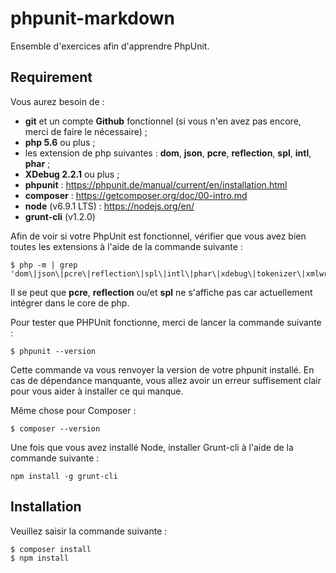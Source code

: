 # phpunit-markdown

Ensemble d'exercices afin d'apprendre PhpUnit.

## Requirement

Vous aurez besoin de : 
- **git** et un compte **Github** fonctionnel (si vous n'en avez pas encore, merci de faire le nécessaire) ;
- **php 5.6** ou plus ;
- les extension de php suivantes : **dom**, **json**, **pcre**, **reflection**, **spl**, **intl**, **phar** ;
- **XDebug 2.2.1** ou plus ;
- **phpunit** : https://phpunit.de/manual/current/en/installation.html
- **composer** : https://getcomposer.org/doc/00-intro.md
- **node** (v6.9.1 LTS) : https://nodejs.org/en/ 
- **grunt-cli** (v1.2.0)

Afin de voir si votre PhpUnit est fonctionnel, vérifier que vous avez bien toutes les extensions à l'aide de la commande suivante : 

```shell
$ php -m | grep 'dom\|json\|pcre\|reflection\|spl\|intl\|phar\|xdebug\|tokenizer\|xmlwriter'
```

Il se peut que **pcre**, **reflection** ou/et **spl** ne s'affiche pas car actuellement intégrer dans le core de php.

Pour tester que PHPUnit fonctionne, merci de lancer la commande suivante : 

```shell
$ phpunit --version
```

Cette commande va vous renvoyer la version de votre phpunit installé. En cas de dépendance manquante, vous allez avoir un erreur suffisement clair pour vous aider à installer ce qui manque.

Même chose pour Composer : 
```shell
$ composer --version
```


Une fois que vous avez installé Node, installer Grunt-cli à l'aide de la commande suivante : 
```shell
npm install -g grunt-cli 
```


## Installation

Veuillez saisir la commande suivante :

```shell
$ composer install
$ npm install
```
